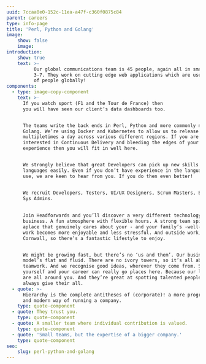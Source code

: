 ```yaml
---
uuid: 7ccaa0e0-152c-11ea-a47f-c360f0875c84
parent: careers
type: info-page
title: 'Perl, Python and Golang'
image:
    show: false
    image:
introduction:
    show: true
    text: >-
          Our global communications team is 45 people, again all in small teams of
          3-7. They work on cutting edge web applications which are used by millions
          of people globally!
components:
  - type: image-copy-component
    text: >-
      If you watch sport (F1 and the Tour de France) then
      you will have seen our client’s data dashboards too.


      The teams write the back ends in Perl, Python and more commonly now,
      Golang. We’re using Docker and Kubernetes to allow us to release
      multipletimes a day across various different regions. If you are
      interested in Continuous Delivery and bleeding the edges of your
      experience then you will fit in well here.


      We strongly believe that great Developers can pick up new skills and
      languages easily. Even if you don’t have experience in the languages we
      use, we are keen to hear from you. If you do then even better!


      We recruit Developers, Testers, UI/UX Designers, Scrum Masters, BA’s and
      Sys Admins.
       
       
      Join Headforwards and you’ll discover a very different technology
      business. A fun atmosphere with flexible hours. A strong team spirit. And
      aplace that genuinely cares about your - and your family’s -well-being. So
      work becomes more enjoyable and less stressful. And outside work, you’rein
      Cornwall, so there’s a fantastic lifestyle to enjoy.


      We might be growing fast, but there’s no ‘us and them’. Our business
      model’s flat and fluid. There are no ivory towers, so it’s all about
      teamwork. And we recognise good ideas, wherever they come from. So, prove
      yourself and your career can really go places here. Because our leaders
      are all around you. And they’re great at spotting talented people who
      always give their all.
  - quote: >-
      Hierarchy is the complete antitheses of (corporate)! a more progressive
      and modern way of running a company.
    type: quote-component
  - quote: They trust you.
    type: quote-component
  - quote: A smaller team where individual contribution is valued.
    type: quote-component
  - quote: 'Small teams, but the expertise of a bigger company.'
    type: quote-component
seo:
    slug: perl-python-and-golang
---
```


